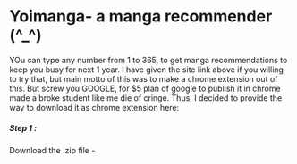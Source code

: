 # Yoimanga- a manga recommender (^_^)
YOu can type any number from 1 to 365, to get manga recommendations to keep you busy for next 1 year. I have given the site link above if you willing to try that, but main motto of this was to make a chrome extension out of this.
But screw you GOOGLE, for $5 plan of google to publish it in chrome made a broke student like me die of cringe.
Thus, I decided to provide the way to download it as chrome extension here: 
##### Step 1 : 
Download the .zip file - 
